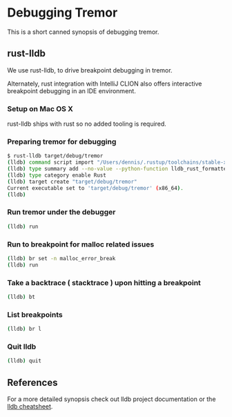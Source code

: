 # Debugging Tremor

This is a short canned synopsis of debugging tremor.

## rust-lldb

We use rust-lldb, to drive breakpoint debugging in tremor.

Alternately, rust integration with IntelliJ CLION also offers interactive breakpoint debugging in an IDE environment.

### Setup on Mac OS X

rust-lldb ships with rust so no added tooling is required.

### Preparing tremor for debugging

```bash
$ rust-lldb target/debug/tremor
(lldb) command script import "/Users/dennis/.rustup/toolchains/stable-x86_64-apple-darwin/lib/rustlib/etc/lldb_rust_formatters.py"
(lldb) type summary add --no-value --python-function lldb_rust_formatters.print_val -x ".*" --category Rust
(lldb) type category enable Rust
(lldb) target create "target/debug/tremor"
Current executable set to 'target/debug/tremor' (x86_64).
(lldb)
```

### Run tremor under the debugger

```bash
(lldb) run
```

### Run to breakpoint for malloc related issues

```bash
(lldb) br set -n malloc_error_break
(lldb) run
```

### Take a backtrace ( stacktrace ) upon hitting a breakpoint

```bash
(lldb) bt
```

### List breakpoints

```bash
(lldb) br l
```

### Quit lldb

```bash
(lldb) quit
```

## References

For a more detailed synopsis check out lldb project documentation or the [lldb cheatsheet](https://www.nesono.com/sites/default/files/lldb%20cheat%20sheet.pdf).
